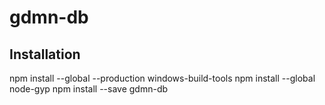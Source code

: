 # gdmn-db

## Installation
npm install --global --production windows-build-tools
npm install --global node-gyp
npm install --save gdmn-db